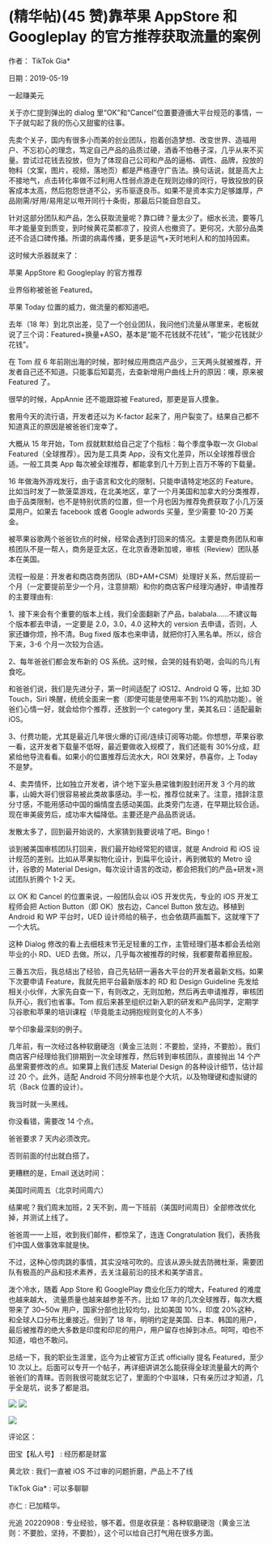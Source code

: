 
# (精华帖)(45 赞)靠苹果 AppStore 和 Googleplay 的官方推荐获取流量的案例

作者： TikTok Gia*

日期：2019-05-19

一起赚美元

关于亦仁提到弹出的 dialog 里“OK”和“Cancel”位置要遵循大平台规范的事情，一下子就勾起了我的伤心又甜蜜的往事。

 

 

先卖个关子，国内有很多小而美的创业团队，抱着创造梦想、改变世界、造福用户、不忘初心的理念，笃定自己产品的品质过硬，酒香不怕巷子深，几乎从来不买量。尝试过花钱去投放，但为了体现自己公司和产品的逼格、调性、品牌，投放的物料（文案，图片，视频，落地页）都是严格遵守广告法。换句话说，就是高大上不接地气，点击转化率做不过利用人性弱点游走在规则边缘的同行，导致投放的获客成本太高，然后抱怨世道不公，劣币驱逐良币。如果不是资本实力足够雄厚，产品刚需/好用/易用足以甩开同行十条街，那最后只能自怨自艾。

针对这部分团队和产品，怎么获取流量呢？靠口碑？量太少了。细水长流，要等几年才能量变到质变，到时候黄花菜都凉了，投资人也撤资了。更何况，大部分品类还不合适口碑传播。所谓的病毒传播，更多是运气+天时地利人和的加持因素。

这时候大杀器就来了：

苹果 AppStore 和 Googleplay 的官方推荐

业界俗称被爸爸 Featured。

苹果 Today 位置的威力，做流量的都知道吧。

去年（18 年）到北京出差，见了一个创业团队，我问他们流量从哪里来，老板就说了三个词：Featured+换量+ASO，基本是“能不花钱就不花钱”，“能少花钱就少花钱”。

在 Tom 叔 6 年前刚出海的时候，那时候应用商店产品少，三天两头就被推荐，开发者自己还不知道。只能事后知葛亮，去查新增用户曲线上升的原因：噢，原来被 Featured 了。

很早的时候，AppAnnie 还不能跟踪被 Featured，那更是盲人摸象。

套用今天的流行语，开发者还以为 K-factor 起来了，用户裂变了。结果自己都不知道真正的原因是被爸爸们宠幸了。

大概从 15 年开始，Tom 叔就默默给自己定了个指标：每个季度争取一次 Global Featured（全球推荐）。因为是工具类 App，没有文化差异，所以全球推荐很合适。一般工具类 App 每次被全球推荐，都能拿到几十万到上百万不等的下载量。

16 年做海外游戏发行，由于语言和文化的限制，只能申请特定地区的 Feature。比如当时发了一款菠菜游戏，在北美地区，拿了一个月美国和加拿大的分类推荐，由于品类限制，也不是特别优质的位置，但一个月也因为推荐免费获取了小几万菠菜用户。如果去 facebook 或者 Google adwords 买量，至少需要 10-20 万美金。

被苹果谷歌两个爸爸钦点的时候，经常会遇到打回来的情况。主要是商务团队和审核团队不是一帮人，商务是亚太区，在北京香港新加坡，审核（Review）团队基本在美国。

 

 

流程一般是：开发者和商店商务团队（BD+AM+CSM）处理好关系，然后提前一个月（一定要提前至少一个月，注意排期）和你的商店客户经理沟通好，申请推荐的主要理由有:

1、接下来会有个重要的版本上线，我们全面翻新了产品，balabala……不建议每个版本都去申请，一定要是 2.0，3.0，4.0 这种大的 version 去申请，否则，人家还嫌你烦，拎不清。Bug fixed 版本也来申请，就把你打入黑名单。所以，综合下来，3-6 个月一次较为合适。

2、每年爸爸们都会发布新的 OS 系统。这时候，会哭的娃有奶喝，会叫的鸟儿有食吃。

和爸爸们说，我们是先进分子，第一时间适配了 iOS12、Android Q 等，比如 3D Touch，Siri 唤醒，统统全面来一套（即使可能是使用率不到 1%的鸡肋功能）。爸爸们心情一好，就会给你个推荐，还放到一个 category 里，美其名曰：适配最新 iOS。

3、付费功能，尤其是最近几年很火爆的订阅/连续订阅等功能。你想想，苹果谷歌一看，这开发者下载量不低呀，最近要做收入规模了，我们还能有 30%分成，赶紧给他导流看看。如果小的位置推荐后流水大，ROI 效果好，恭喜你，上 Today 不是梦。

4、卖弄情怀，比如独立开发者，讲个地下室头悬梁锥刺股封闭开发 3 个月的故事，山姆大哥们很容易被此类故事感动。手一松，推荐位就来了。注意，措辞注意分寸感，不能用感动中国的煽情度去感动美国。此类旁门左道，在早期比较合适。现在审美疲劳后，成功率大幅降低。主要还是产品品质说话。

发散太多了，回到最开始说的，大家猜到我要说啥了吧。Bingo！

谈到被美国审核团队打回来，我们最开始经常犯的错误，就是 Android 和 iOS 设计规范的差别。比如从苹果拟物化设计，到扁平化设计，再到微软的 Metro 设计，谷歌的 Material Design，每次设计语言的改动，都会把我们的产品+研发+测试团队折腾个 1-2 天。

以 OK 和 Cancel 的位置来说，一般团队会以 iOS 开发优先，专业的 iOS 开发工程师会把 Action Button（即 OK）放右边，Cancel Button 放左边。移植到 Android 和 WP 平台时，UED 设计师给的稿子，也会依葫芦画瓢下。这就埋下了一个大坑。

这种 Dialog 修改的看上去细枝末节无足轻重的工作，主管经理们基本都会丢给刚毕业的小 RD、UED 去做。所以，几乎每次被推荐的时候，我都要帮着擦屁股。

 

 

三番五次后，我总结出了经验，自己先钻研一遍各大平台的开发者最新文档。如果下次要申请 Feature，我就先把平台最新版本的 RD 和 Design Guideline 先发给相关小伙伴，大家先自查一下，有则改之，无则加勉，然后再去申请推荐，审核团队开心，我们也省事。Tom 叔后来甚至组织过新入职的研发和产品同学，定期学习谷歌和苹果的培训课程（毕竟能主动拥抱规则变化的人不多）

举个印象最深刻的例子。

几年前，有一次经过各种软磨硬泡（黄金三法则：不要脸，坚持，不要脸）。我们商店客户经理给我们排期到一次全球推荐，然后转到审核团队，直接抛出 14 个产品里需要修改的点。如果算上我们违反 Material Design 的各种设计细节，估计超过 20 个。此外，适配 Android 不同分辨率也是个大坑，以及物理键和虚拟键的坑（Back 位置的设计）。

我当时就一头黑线。

你没看错，需要改 14 个点。

爸爸要求 7 天内必须改完。

否则前面的付出就白搭了。

更糟糕的是，Email 送达时间：

美国时间周五（北京时间周六）

结果呢？我们周末加班，2 天不到，周一下班前（美国时间周日）全部修改优化掉，并测试上线了。

爸爸周一一上班，收到我们邮件，都惊呆了，连连 Congratulation 我们，表扬我们中国人做事效率就是快。

不过，这种心惊肉跳的事情，其实没啥可吹的。应该从源头就去防微杜渐，需要团队有极高的产品和技术素养，去关注最前沿的技术和美学语言。

泼个冷水，随着 App Store 和 GooglePlay 商业化压力的增大，Featured 的难度也越来越大，  流量质量也越来越参差不齐。比如 17 年的几次全球推荐，每次大概带来了 30~50w 用户，国家分部也比较均匀，比如美国 10%，印度 20%这种，和全球人口分布比重接近。但到了 18 年，明明约定是美国、日本、韩国的用户，最后被推荐的绝大多数是印度和印尼的用户，用户留存也掉到冰点。呵呵，咱也不知道，咱也不敢问。

 

 

总结一下，我的职业生涯里，迄今为止被官方正式 officially 提名 Featured，至少 10 次以上。后面可以专开一个帖子，再详细讲讲怎么能获得全球流量最大的两个爸爸们的青睐。否则我很可能就忘记了，里面的个中滋味，只有亲历过才知道，几乎全是坑，说多了都是泪。

![](img/chanpin-chuhai_2516.png) ![](img/chanpin-chuhai_2517.png)

 

 

![](img/chanpin-chuhai_2520.png)

评论区：

田宝【私人号】 : 经历都是财富

黄北钦 : 我们一直被 iOS 不过审的问题折磨，产品上不了线

TikTok Gia* : 可以多聊聊

亦仁 : 已加精华。

光追 20220908 : 专业经验，够不着。但是收获是：各种软磨硬泡（黄金三法则：不要脸，坚持，不要脸），这个可以给自己打气用在很多方面。

 

 